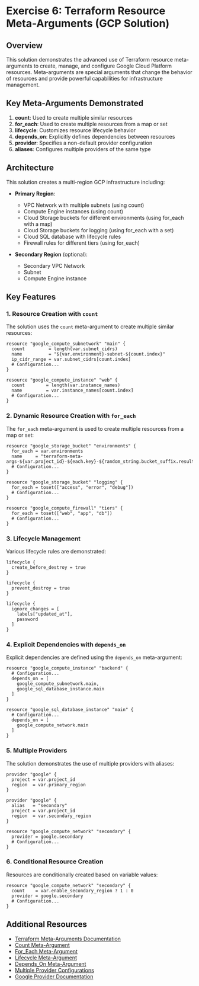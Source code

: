 # Exercise 6: Terraform Resource Meta-Arguments (GCP Solution)

## Overview

This solution demonstrates the advanced use of Terraform resource meta-arguments to create, manage, and configure Google Cloud Platform resources. Meta-arguments are special arguments that change the behavior of resources and provide powerful capabilities for infrastructure management.

## Key Meta-Arguments Demonstrated

1. **count**: Used to create multiple similar resources
2. **for_each**: Used to create multiple resources from a map or set
3. **lifecycle**: Customizes resource lifecycle behavior
4. **depends_on**: Explicitly defines dependencies between resources
5. **provider**: Specifies a non-default provider configuration
6. **aliases**: Configures multiple providers of the same type

## Architecture

This solution creates a multi-region GCP infrastructure including:

- **Primary Region**:
  - VPC Network with multiple subnets (using count)
  - Compute Engine instances (using count)
  - Cloud Storage buckets for different environments (using for_each with a map)
  - Cloud Storage buckets for logging (using for_each with a set)
  - Cloud SQL database with lifecycle rules
  - Firewall rules for different tiers (using for_each)

- **Secondary Region** (optional):
  - Secondary VPC Network
  - Subnet
  - Compute Engine instance

## Key Features

### 1. Resource Creation with `count`

The solution uses the `count` meta-argument to create multiple similar resources:

```hcl
resource "google_compute_subnetwork" "main" {
  count         = length(var.subnet_cidrs)
  name          = "${var.environment}-subnet-${count.index}"
  ip_cidr_range = var.subnet_cidrs[count.index]
  # Configuration...
}

resource "google_compute_instance" "web" {
  count        = length(var.instance_names)
  name         = var.instance_names[count.index]
  # Configuration...
}
```

### 2. Dynamic Resource Creation with `for_each`

The `for_each` meta-argument is used to create multiple resources from a map or set:

```hcl
resource "google_storage_bucket" "environments" {
  for_each = var.environments
  name     = "terraform-meta-args-${var.project_id}-${each.key}-${random_string.bucket_suffix.result}"
  # Configuration...
}

resource "google_storage_bucket" "logging" {
  for_each = toset(["access", "error", "debug"])
  # Configuration...
}

resource "google_compute_firewall" "tiers" {
  for_each = toset(["web", "app", "db"])
  # Configuration...
}
```

### 3. Lifecycle Management

Various lifecycle rules are demonstrated:

```hcl
lifecycle {
  create_before_destroy = true
}

lifecycle {
  prevent_destroy = true
}

lifecycle {
  ignore_changes = [
    labels["updated_at"],
    password
  ]
}
```

### 4. Explicit Dependencies with `depends_on`

Explicit dependencies are defined using the `depends_on` meta-argument:

```hcl
resource "google_compute_instance" "backend" {
  # Configuration...
  depends_on = [
    google_compute_subnetwork.main,
    google_sql_database_instance.main
  ]
}

resource "google_sql_database_instance" "main" {
  # Configuration...
  depends_on = [
    google_compute_network.main
  ]
}
```

### 5. Multiple Providers

The solution demonstrates the use of multiple providers with aliases:

```hcl
provider "google" {
  project = var.project_id
  region  = var.primary_region
}

provider "google" {
  alias   = "secondary"
  project = var.project_id
  region  = var.secondary_region
}

resource "google_compute_network" "secondary" {
  provider = google.secondary
  # Configuration...
}
```

### 6. Conditional Resource Creation

Resources are conditionally created based on variable values:

```hcl
resource "google_compute_network" "secondary" {
  count    = var.enable_secondary_region ? 1 : 0
  provider = google.secondary
  # Configuration...
}
```

## Additional Resources

- [Terraform Meta-Arguments Documentation](https://www.terraform.io/docs/language/meta-arguments/index.html)
- [Count Meta-Argument](https://www.terraform.io/docs/language/meta-arguments/count.html)
- [For_Each Meta-Argument](https://www.terraform.io/docs/language/meta-arguments/for_each.html)
- [Lifecycle Meta-Argument](https://www.terraform.io/docs/language/meta-arguments/lifecycle.html)
- [Depends_On Meta-Argument](https://www.terraform.io/docs/language/meta-arguments/depends_on.html)
- [Multiple Provider Configurations](https://www.terraform.io/docs/language/providers/configuration.html)
- [Google Provider Documentation](https://registry.terraform.io/providers/hashicorp/google/latest/docs) 